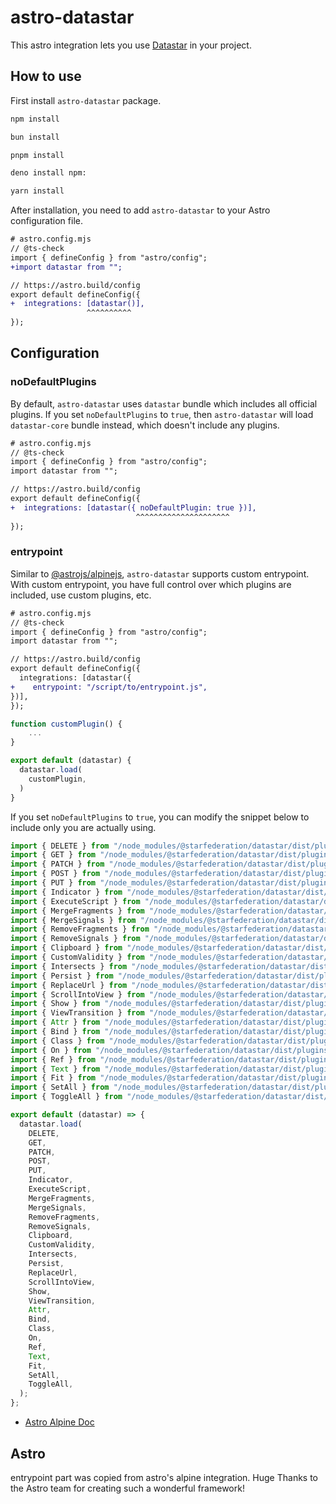 # astro-datastar

This astro integration lets you use [Datastar](https://data-star.dev/) in your project.

## How to use

First install `astro-datastar` package.

```sh
npm install
```

```sh
bun install
```

```sh
pnpm install
```

```sh
deno install npm:
```

```sh
yarn install
```

After installation, you need to add `astro-datastar` to your Astro configuration file.

```diff
# astro.config.mjs
// @ts-check
import { defineConfig } from "astro/config";
+import datastar from "";

// https://astro.build/config
export default defineConfig({
+  integrations: [datastar()],
                 ^^^^^^^^^^
});
```

## Configuration

### noDefaultPlugins

By default, `astro-datastar` uses `datastar` bundle which includes all official plugins. If you set `noDefaultPlugins` to `true`, then `astro-datastar` will load `datastar-core` bundle instead, which doesn't include any plugins.

```diff
# astro.config.mjs
// @ts-check
import { defineConfig } from "astro/config";
import datastar from "";

// https://astro.build/config
export default defineConfig({
+  integrations: [datastar({ noDefaultPlugin: true })],
                            ^^^^^^^^^^^^^^^^^^^^^
});
```

### entrypoint

Similar to [@astrojs/alpinejs](https://github.com/withastro/astro/tree/main/packages/integrations/alpinejs), `astro-datastar` supports custom entrypoint. With custom entrypoint, you have full control over which plugins are included, use custom plugins, etc.

```diff
# astro.config.mjs
// @ts-check
import { defineConfig } from "astro/config";
import datastar from "";

// https://astro.build/config
export default defineConfig({
  integrations: [datastar({
+    entrypoint: "/script/to/entrypoint.js",
})],
});
```

```js
function customPlugin() {
    ...
}

export default (datastar) {
  datastar.load(
    customPlugin,
  )
}
```

If you set `noDefaultPlugins` to `true`, you can modify the snippet below to include only you are actually using.

```js
import { DELETE } from "/node_modules/@starfederation/datastar/dist/plugins/official/backend/actions/delete";
import { GET } from "/node_modules/@starfederation/datastar/dist/plugins/official/backend/actions/get";
import { PATCH } from "/node_modules/@starfederation/datastar/dist/plugins/official/backend/actions/patch";
import { POST } from "/node_modules/@starfederation/datastar/dist/plugins/official/backend/actions/post";
import { PUT } from "/node_modules/@starfederation/datastar/dist/plugins/official/backend/actions/put";
import { Indicator } from "/node_modules/@starfederation/datastar/dist/plugins/official/backend/attributes/indicator";
import { ExecuteScript } from "/node_modules/@starfederation/datastar/dist/plugins/official/backend/watchers/executeScript";
import { MergeFragments } from "/node_modules/@starfederation/datastar/dist/plugins/official/backend/watchers/mergeFragments";
import { MergeSignals } from "/node_modules/@starfederation/datastar/dist/plugins/official/backend/watchers/mergeSignals";
import { RemoveFragments } from "/node_modules/@starfederation/datastar/dist/plugins/official/backend/watchers/removeFragments";
import { RemoveSignals } from "/node_modules/@starfederation/datastar/dist/plugins/official/backend/watchers/removeSignals";
import { Clipboard } from "/node_modules/@starfederation/datastar/dist/plugins/official/browser/actions/clipboard";
import { CustomValidity } from "/node_modules/@starfederation/datastar/dist/plugins/official/browser/attributes/customValidity";
import { Intersects } from "/node_modules/@starfederation/datastar/dist/plugins/official/browser/attributes/intersects";
import { Persist } from "/node_modules/@starfederation/datastar/dist/plugins/official/browser/attributes/persist";
import { ReplaceUrl } from "/node_modules/@starfederation/datastar/dist/plugins/official/browser/attributes/replaceUrl";
import { ScrollIntoView } from "/node_modules/@starfederation/datastar/dist/plugins/official/browser/attributes/scrollIntoView";
import { Show } from "/node_modules/@starfederation/datastar/dist/plugins/official/browser/attributes/show";
import { ViewTransition } from "/node_modules/@starfederation/datastar/dist/plugins/official/browser/attributes/viewTransition";
import { Attr } from "/node_modules/@starfederation/datastar/dist/plugins/official/dom/attributes/attr";
import { Bind } from "/node_modules/@starfederation/datastar/dist/plugins/official/dom/attributes/bind";
import { Class } from "/node_modules/@starfederation/datastar/dist/plugins/official/dom/attributes/class";
import { On } from "/node_modules/@starfederation/datastar/dist/plugins/official/dom/attributes/on";
import { Ref } from "/node_modules/@starfederation/datastar/dist/plugins/official/dom/attributes/ref";
import { Text } from "/node_modules/@starfederation/datastar/dist/plugins/official/dom/attributes/text";
import { Fit } from "/node_modules/@starfederation/datastar/dist/plugins/official/logic/actions/fit";
import { SetAll } from "/node_modules/@starfederation/datastar/dist/plugins/official/logic/actions/setAll";
import { ToggleAll } from "/node_modules/@starfederation/datastar/dist/plugins/official/logic/actions/toggleAll";

export default (datastar) => {
  datastar.load(
    DELETE,
    GET,
    PATCH,
    POST,
    PUT,
    Indicator,
    ExecuteScript,
    MergeFragments,
    MergeSignals,
    RemoveFragments,
    RemoveSignals,
    Clipboard,
    CustomValidity,
    Intersects,
    Persist,
    ReplaceUrl,
    ScrollIntoView,
    Show,
    ViewTransition,
    Attr,
    Bind,
    Class,
    On,
    Ref,
    Text,
    Fit,
    SetAll,
    ToggleAll,
  );
};
```

- [Astro Alpine Doc](https://docs.astro.build/en/guides/integrations-guide/alpinejs/#entrypoint)

## Astro

entrypoint part was copied from astro's alpine integration. Huge Thanks to the Astro team for creating such a wonderful framework!
